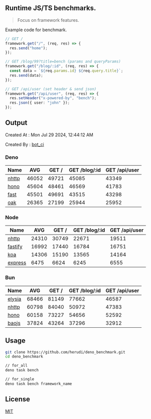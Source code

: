 ## Runtime JS/TS benchmarks.

> Focus on framework features.

Example code for benchmark.
```ts
// GET /
framework.get("/", (req, res) => {
  res.send("home");
});

// GET /blog/99?title=bench (params and queryParams)
framework.get("/blog/:id", (req, res) => {
  const data = `${req.params.id} ${req.query.title}`;
  res.send(data);
});

// GET /api/user (set header & send json)
framework.get("/api/user", (req, res) => {
  res.setHeader("x-powered-by", "bench");
  res.json({ user: "john" });
});
```

## Output
Created At : Mon Jul 29 2024, 12:44:12 AM

Created By : [bot_ci](https://github.com/herudi/deno_benchmarks/commits?author=github-actions%5Bbot%5D)


### Deno
|Name|AVG|GET /|GET /blog/:id|GET /api/user|
|----|----|----|----|----|
|[nhttp](https://github.com/nhttp/nhttp)|46052|49721|45085|43349|
|[hono](https://github.com/honojs/hono)|45604|48461|46569|41783|
|[fast](https://github.com/danteissaias/fast)|45501|49691|43515|43298|
|[oak](https://github.com/oakserver/oak)|26365|27199|25944|25952|
  


### Node
|Name|AVG|GET /|GET /blog/:id|GET /api/user|
|----|----|----|----|----|
|[nhttp](https://github.com/nhttp/nhttp)|24310|30749|22671|19511|
|[fastify](https://github.com/fastify/fastify)|16992|17440|16784|16751|
|[koa](https://github.com/koajs/koa)|14306|15190|13565|14164|
|[express](https://github.com/expressjs/express)|6475|6624|6245|6555|
  


### Bun
|Name|AVG|GET /|GET /blog/:id|GET /api/user|
|----|----|----|----|----|
|[elysia](https://github.com/elysiajs/elysia)|68466|81149|77662|46587|
|[nhttp](https://github.com/nhttp/nhttp)|60798|84040|50972|47383|
|[hono](https://github.com/honojs/hono)|60158|73227|54656|52592|
|[baojs](https://github.com/mattreid1/baojs)|37824|43264|37296|32912|
  



## Usage

```bash
git clone https://github.com/herudi/deno_benchmark.git
cd deno_benchmark

// for_all
deno task bench

// for_single
deno task bench framework_name
```

## License

[MIT](LICENSE)

